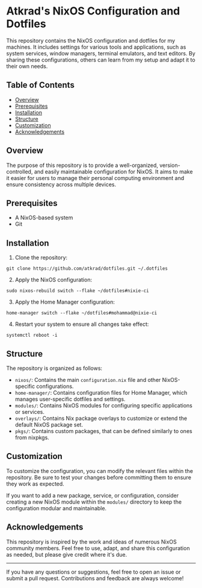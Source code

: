 # Atkrad's NixOS Configuration and Dotfiles

This repository contains the NixOS configuration and dotfiles for my machines. It includes settings for various tools and applications, such as system services, window managers, terminal emulators, and text editors. By sharing these configurations, others can learn from my setup and adapt it to their own needs.

## Table of Contents

- [Overview](#overview)
- [Prerequisites](#prerequisites)
- [Installation](#installation)
- [Structure](#structure)
- [Customization](#customization)
- [Acknowledgements](#acknowledgements)

## Overview

The purpose of this repository is to provide a well-organized, version-controlled, and easily maintainable configuration for NixOS. It aims to make it easier for users to manage their personal computing environment and ensure consistency across multiple devices.

## Prerequisites

- A NixOS-based system
- Git

## Installation

1. Clone the repository:

```shell
git clone https://github.com/atkrad/dotfiles.git ~/.dotfiles
```

2. Apply the NixOS configuration:

```shell
sudo nixos-rebuild switch --flake ~/dotfiles#nixie-ci
```

3. Apply the Home Manager configuration:

```shell
home-manager switch --flake ~/dotfiles#mohammad@nixie-ci
```

4. Restart your system to ensure all changes take effect:

```shell
systemctl reboot -i
```

## Structure

The repository is organized as follows:

- `nixos/`: Contains the main `configuration.nix` file and other NixOS-specific configurations.
- `home-manager/`: Contains configuration files for Home Manager, which manages user-specific dotfiles and settings.
- `modules/`: Contains NixOS modules for configuring specific applications or services.
- `overlays/`: Contains Nix package overlays to customize or extend the default NixOS package set.
- `pkgs/`: Contains custom packages, that can be defined similarly to ones from nixpkgs.

## Customization

To customize the configuration, you can modify the relevant files within the repository. Be sure to test your changes before committing them to ensure they work as expected.

If you want to add a new package, service, or configuration, consider creating a new NixOS module within the `modules/` directory to keep the configuration modular and maintainable.

## Acknowledgements

This repository is inspired by the work and ideas of numerous NixOS community members. Feel free to use, adapt, and share this configuration as needed, but please give credit where it's due.

---

If you have any questions or suggestions, feel free to open an issue or submit a pull request. Contributions and feedback are always welcome!

